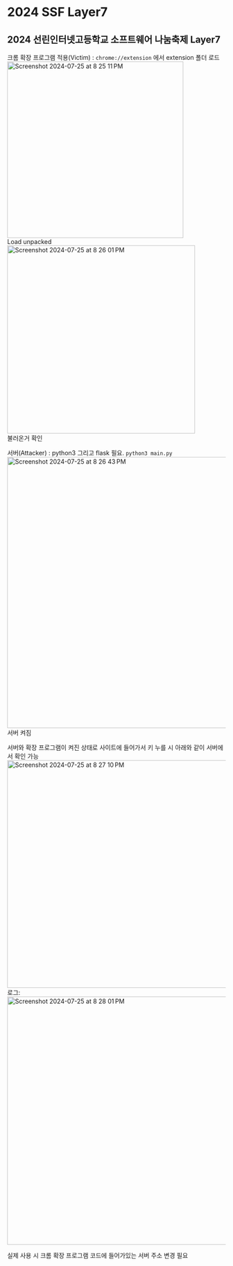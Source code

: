 # 2024 SSF Layer7
## 2024 선린인터넷고등학교 소프트웨어 나눔축제 Layer7

크롬 확장 프로그램 적용(Victim) : `chrome://extension` 에서 extension 폴더 로드<br>
<img width="406" alt="Screenshot 2024-07-25 at 8 25 11 PM" src="https://github.com/user-attachments/assets/411fc711-1310-4b8e-ac16-6c52c4a0c4c9"><br>
Load unpacked<br>
<img width="433" alt="Screenshot 2024-07-25 at 8 26 01 PM" src="https://github.com/user-attachments/assets/b0c8d9ae-b2cf-41d0-94af-53acd03d7fde"><br>
불러온거 확인

서버(Attacker) : python3 그리고 flask 필요. `python3 main.py`
<img width="624" alt="Screenshot 2024-07-25 at 8 26 43 PM" src="https://github.com/user-attachments/assets/e15246aa-fcc5-4c4e-bc27-d01daf369660"><br>
서버 켜짐

서버와 확장 프로그램이 켜진 상태로 사이트에 들어가서 키 누를 시 아래와 같이 서버에서 확인 가능
<img width="524" alt="Screenshot 2024-07-25 at 8 27 10 PM" src="https://github.com/user-attachments/assets/a190ca05-4353-44c3-8bfb-3030afe7ba87"><br>
로그:
<img width="571" alt="Screenshot 2024-07-25 at 8 28 01 PM" src="https://github.com/user-attachments/assets/f3b14937-21ce-4b99-b4db-6baf942d5c4a">

실제 사용 시 크롬 확장 프로그램 코드에 들어가있는 서버 주소 변경 필요
